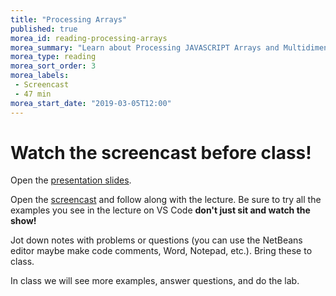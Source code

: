 ```yaml
---
title: "Processing Arrays"
published: true
morea_id: reading-processing-arrays
morea_summary: "Learn about Processing JAVASCRIPT Arrays and Multidimensional Arrays."
morea_type: reading
morea_sort_order: 3
morea_labels:
 - Screencast 
 - 47 min
morea_start_date: "2019-03-05T12:00"
---
```


# Watch the screencast before class!



Open the [presentation slides](ITM352_ArraysII.ppt). 

Open the [screencast](http://youtu.be/yVyV0CxpS0c) and follow along with the lecture. Be sure to try all the examples you see in the lecture on VS Code **don't just sit and watch the show!**

Jot down notes with problems or questions (you can use the NetBeans editor maybe make code comments, Word, Notepad, etc.). Bring these to class.

In class we will see more examples, answer questions, and do the lab. 

